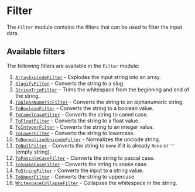 # Filter

The `Filter` module contains the filters that can be used to filter the input data.

## Available filters

The following filters are available in the `Filter` module:

1. [`ArrayExplodeFilter`](ArrayExplodeFilter.py) - Explodes the input string into an array.
2. [`SlugifyFilter`](SlugifyFilter.py) - Converts the string to a slug.
3. [`StringTrimFilter`](StringTrimFilter.py) - Trims the whitespace from the beginning and end of the string.
4. [`ToAlphaNumericFilter`](ToAlphaNumericFilter.py) - Converts the string to an alphanumeric string.
5. [`ToBooleanFilter`](ToBooleanFilter.py) - Converts the string to a boolean value.
6. [`ToCamelCaseFilter`](ToCamelCaseFilter.py) - Converts the string to camel case.
7. [`ToFloatFilter`](ToFloatFilter.py) - Converts the string to a float value.
8. [`ToIntegerFilter`](ToIntegerFilter.py) - Converts the string to an integer value.
9. [`ToLowerFilter`](ToLowerFilter.py) - Converts the string to lowercase.
10. [`ToNormalizedUnicodeFilter`](ToNormalizedUnicodeFilter.py) - Normalizes the unicode string.
11. [`ToNullFilter`](ToNullFilter.py) - Converts the string to `None` if it is already `None` or `''` (empty string).
12. [`ToPascaleCaseFilter`](ToPascaleCaseFilter.py) - Converts the string to pascal case.
13. [`ToSnakeCaseFilter`](ToSnakeCaseFilter.py) - Converts the string to snake case.
14. [`ToStringFilter`](ToStringFilter.py) - Converts the input to a string value.
15. [`ToUpperFilter`](ToUpperFilter.py) - Converts the string to uppercase.
16. [`WhitespaceCollapseFilter`](WhitespaceCollapseFilter.py) - Collapses the whitespace in the string.
